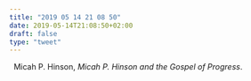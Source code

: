 ```yaml
---
title: "2019 05 14 21 08 50"
date: 2019-05-14T21:08:50+02:00
draft: false
type: "tweet"
---
```

<a href="https://itunes.apple.com/fr/album/micah-p-hinson-and-the-gospel-of-progress/913893232" type="application/rss+xml" class="iconfont icon-music" title="rss"></a> &nbsp; Micah P. Hinson, *Micah P. Hinson and the Gospel of Progress*. 

